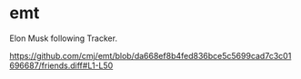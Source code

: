 # emt
Elon Musk following Tracker.

https://github.com/cmj/emt/blob/da668ef8b4fed836bce5c5699cad7c3c01696687/friends.diff#L1-L50
